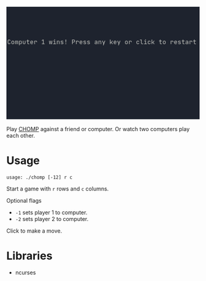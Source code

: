 ![Demo Gameplay](demo.gif)

Play [CHOMP](https://en.wikipedia.org/wiki/Chomp) against a friend or computer. Or watch two computers play each other.

# Usage
```
usage: ./chomp [-12] r c
```
Start a game with `r` rows and `c` columns.

Optional flags
- `-1` sets player 1 to computer.
- `-2` sets player 2 to computer.

Click to make a move.

# Libraries
- ncurses
